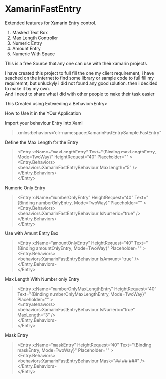 <h1><a id="XamarinFastEntry_0"></a>XamarinFastEntry</h1>
<p>Extended features for Xamarin Entry control.</p>
<ol>
<li>Masked Text Box</li>
<li>Max Length Controller</li>
<li>Numeric Entry</li>
<li>Amount Entry</li>
<li>Numeric With Space</li>
</ol>
<p>This is a free Source that any one can use with their xamarin projects</p>
<p>I have created this project to full fill the one my client requirement, i have seached on the internet to find some library or sample code to full fill my requiremnt, but unluckyly i did not found any good solution. then i decided to make it by my own.<br>
And i need to share what i did with other people to make their task easier</p>
<p>This Created using Exteneding a Behavior&lt;Entry&gt;</p>
<p>How to Use it in the YOur Application</p>
<p>Import your behaviour Entry into Xaml</p>
<blockquote>
<p>xmlns:behaviors=“clr-namespace:XamarinFastEntrySample.FastEntry”</p>
</blockquote>
<p>Define the Max Length for the Entry</p>
<blockquote>
<p>&lt;Entry x:Name=“maxLengthEntry” Text=&quot;{Binding maxLengthEntry, Mode=TwoWay}&quot; HeightRequest=“40” Placeholder=&quot;&quot; &gt;<br>
&lt;Entry.Behaviors&gt;<br>
&lt;behaviors:XamarinFastEntryBehaviour MaxLength=“5” /&gt;<br>
&lt;/Entry.Behaviors&gt;<br>
&lt;/Entry&gt;</p>
</blockquote>
<p>Numeric Only Entry</p>
<blockquote>
<p>&lt;Entry x:Name=“numberOnlyEntry” HeightRequest=“40” Text=&quot;{Binding numberOnlyEntry, Mode=TwoWay}&quot; Placeholder=&quot;&quot; &gt;<br>
&lt;Entry.Behaviors&gt;<br>
&lt;behaviors:XamarinFastEntryBehaviour IsNumeric=“true” /&gt;<br>
&lt;/Entry.Behaviors&gt;<br>
&lt;/Entry&gt;</p>
</blockquote>
<p>Use with Amunt Entry Box</p>
<blockquote>
<p>&lt;Entry x:Name=“amountOnlyEntry” HeightRequest=“40” Text=&quot;{Binding amountOnlyEntry, Mode=TwoWay}&quot; Placeholder=&quot;&quot; &gt;<br>
&lt;Entry.Behaviors&gt;<br>
&lt;behaviors:XamarinFastEntryBehaviour IsAmount=“true” /&gt;<br>
&lt;/Entry.Behaviors&gt;<br>
&lt;/Entry&gt;</p>
</blockquote>
<p>Max Length With Number only Entry</p>
<blockquote>
<p>&lt;Entry x:Name=“numberOnlyMaxLengthEntry” HeightRequest=“40” Text=&quot;{Binding numberOnlyMaxLengthEntry, Mode=TwoWay}&quot; Placeholder=&quot;&quot; &gt;<br>
&lt;Entry.Behaviors&gt;<br>
&lt;behaviors:XamarinFastEntryBehaviour IsNumeric=“true” MaxLength=“3” /&gt;<br>
&lt;/Entry.Behaviors&gt;<br>
&lt;/Entry&gt;</p>
</blockquote>
<p>Mask Entry</p>
<blockquote>
<p>&lt;Entry x:Name=“maskEntry” HeightRequest=“40” Text=&quot;{Binding maskEntry, Mode=TwoWay}&quot; Placeholder=&quot;&quot; &gt;<br>
&lt;Entry.Behaviors&gt;<br>
&lt;behaviors:XamarinFastEntryBehaviour Mask=&quot;## ## ###&quot; /&gt;<br>
&lt;/Entry.Behaviors&gt;<br>
&lt;/Entry&gt;</p>
</blockquote>
